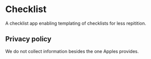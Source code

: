 # Checklist

A checklist app enabling templating of checklists for less repitition.

## Privacy policy

We do not collect information besides the one Apples provides.
